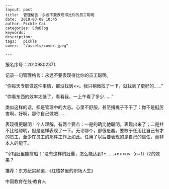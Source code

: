 
    ---
    layout: post  
    title:  管理格言：永远不要表现得比你的员工聪明  
    date:  2010-03-08 10:45  
    author: Pickle Cai  
    categories: EduBlog  
    keywords: 
    description:   
    tags:	pickle   
    cover:  "/assets/cover.jpeg"  

    ---  
    
报名序号：20109802371.



记录一句管理格言：永远不要表现得比你的员工聪明。



“你每天专职做这件事情，都没找到××。我只稍微找了一下，就找到了更好的……”



“你看东西的效率太低了，看看我，一上午看了多少……”



类似这样的话，都是管理中的大忌。心里不舒服，甚至撂挑子不干了：你不是挺厉害啊，好啊，那你自己做吧……



 



表现得更聪明！个人理解，有两个要点：一是的确比他聪明，表现出来了；二是并不比他聪明，但是这样表现了一下。无论哪个，都很愚蠢。要敢于任用比自己有才的员工，至少在员工的那件工作上如此。任用了以后要表现的是自己的信任，而非本人的能干。



 



“宰相肚里能撑船！”没有这样的肚量，怎么能达到1+……+n>>n×（n+1）/2的效果？



 



推荐：东方纪实频道，《红楼梦里的职场人生》

		

		    
 中国教育在线·教育人

